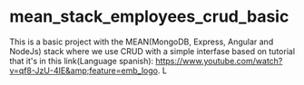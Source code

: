 # mean_stack_employees_crud_basic
This is a basic project with the MEAN(MongoDB, Express, Angular and NodeJs) stack where we use CRUD with a simple interfase based on tutorial that it's in this link(Language spanish):  https://www.youtube.com/watch?v=qf8-JzU-4IE&amp;feature=emb_logo. L
